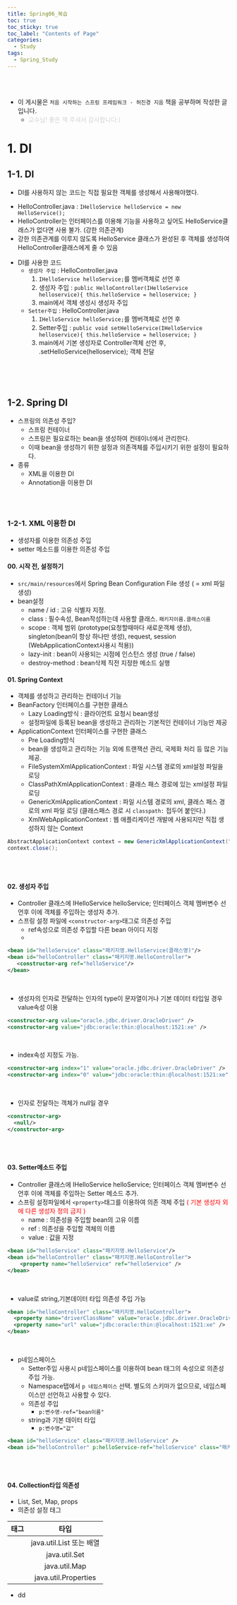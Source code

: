 ```yaml
---
title: Spring06_복습
toc: true
toc_sticky: true
toc_label: "Contents of Page"
categories:
  - Study
tags:
  - Spring_Study
---
```


<br><br>

* 이 게시물은 `처음 시작하는 스프링 프레임워크 - 허진경 지음` 책을 공부하며 작성한 글입니다.
  - <span style="color:lightgray">교수님! 좋은 책 주셔서 감사합니다:)</span>

# 1. DI 
## 1-1. DI
* DI를 사용하지 않는 코드는 직접 필요한 객체를 생성해서 사용해야했다.
 - HelloController.java : `IHelloService helloService = new HelloService();`
 - HelloController는 인터페이스를 이용해 기능을 사용하고 싶어도 HelloService클래스가 없다면 사용 불가. (강한 의존관계)
 - 강한 의존관계를 이루지 않도록 HelloService 클래스가 완성된 후 객체를 생성하여 HelloController클래스에게 줄 수 있음

* DI를 사용한 코드
  - `생성자 주입` : HelloController.java
    1. `IHelloService helloService;`를 멤버객체로 선언 후
    2. 생성자 주입 : `public HelloController(IHelloService helloservice){ this.helloService = helloservice; }`
    3. main에서 객체 생성시 생성자 주입
  - `Setter주입` : HelloController.java
    1. `IHelloService helloService;`를 멤버객체로 선언 후
    2. Setter주입 : `public void setHelloService(IHelloService helloservice){ this.helloService = helloservice; }`
    3. main에서 기본 생성자로 Controller객체 선언 후, .setHelloService(helloservice); 객체 전달

<br><br><br>

## 1-2. Spring DI
* 스프링의 의존성 주입?
  - 스프링 컨테이너
  - 스프링은 필요로하는 bean을 생성하여 컨테이너에서 관리한다.
  - 이때 bean을 생성하기 위한 설정과 의존객체를 주입시키기 위한 설정이 필요하다.
* 종류
  - XML을 이용한 DI
  - Annotation을 이용한 DI 

<br><br>

### 1-2-1. XML 이용한 DI
* 생성자를 이용한 의존성 주입
* setter 메소드를 이용한 의존성 주입

#### 00. 시작 전, 설정하기
  - `src/main/resources`에서 Spring Bean Configuration File 생성 ( = xml 파일생성)
  - bean설정
    + name / id : 고유 식별자 지정.
    + class : 필수속성, Bean작성하는데 사용할 클래스. `패키지이름.클래스이름`
    + scope : 객체 범위 (prototype(요청할때마다 새로운객체 생성), singleton(bean이 항상 하나만 생성), request, session (WebApplicationContext사용시 적용))
    + lazy-init : bean이 사용되는 시점에 인스턴스 생성 (true / false)
    + destroy-method : bean삭제 직전 지정한 메소드 실행

#### 01. Spring Context
  - 객체를 생성하고 관리하는 컨테이너 기능
  - BeanFactory 인터페이스를 구현한 클래스
    + Lazy Loading방식 : 클라이언트 요청시 bean생성
    + 설정파일에 등록된 bean을 생성하고 관리하는 기본적인 컨테이너 기능만 제공
  - ApplicationContext 인터페이스를 구현한 클래스
    + Pre Loading방식
    + bean을 생성하고 관리하는 기능 외에 트랜잭션 관리, 국제화 처리 등 많은 기능 제공. 
    + FileSystemXmlApplicationContext : 파일 시스템 경로의 xml설정 파일을 로딩
    + ClassPathXmlApplicationContext : 클래스 패스 경로에 있는 xml설정 파일 로딩
    + GenericXmlApplicationContext : 파일 시스템 경로의 xml, 클래스 패스 경로의 xml 파일 로딩 (클래스패스 경로 시 `classpath:` 접두어 붙인다.)
    + XmlWebApplicationContext : 웹 애플리케이션 개발에 사용되지만 직접 생성하지 않는 Context

```java
AbstractApplicationContext context = new GenericXmlApplicationContext("application-config.xml");
context.close();
```

<br><br>

#### 02. 생성자 주입
* Controller 클래스에 IHelloService helloService; 인터페이스 객체 멤버변수 선언후 이에 객체를 주입하는 생성자 추가.
* 스프링 설정 파일에 `<constructor-arg>`태그로 의존성 주입
  - ref속성으로 의존성 주입할 다른 bean 아이디 지정 
  - <constructor-arg ref="helloService"/>

```xml
<bean id="helloService" class="패키지명.HelloService(클래스명)"/>
<bean id="helloController" class="패키지명.HelloController">
   <constructor-arg ref="helloService"/>
</bean>
```

<br>

* 생성자의 인자로 전달하는 인자의 type이 문자열이거나 기본 데이터 타입일 경우 value속성 이용

```xml
<constructor-arg value="oracle.jdbc.driver.OracleDriver" />
<constructor-arg value="jdbc:oracle:thin:@localhost:1521:xe" />
```

<br>

* index속성 지정도 가능.

```xml
<constructor-arg index="1" value="oracle.jdbc.driver.OracleDriver" />
<constructor-arg index="0" value="jdbc:oracle:thin:@localhost:1521:xe" />
```

<br>

* 인자로 전달하는 객체가 null일 경우 

```xml
<constructor-arg>
  <null/>
</constructor-arg>
```

<br><br>

#### 03. Setter메소드 주입
* Controller 클래스에 IHelloService helloService; 인터페이스 객체 멤버변수 선언후 이에 객체를 주입하는 Setter 메소드 추가.
* 스프링 설정파일에서 `<property>`태그를 이용하여 의존 객체 주입 <span style="color:red">( 기본 생성자 외에 다른 생성자 정의 금지 )</span>
  - name : 의존성을 주입할 bean의 고유 이름
  - ref : 의존성을 주입할 객체의 이름
  - value : 값을 지정

```xml
<bean id="helloService" class="패키지명.HelloService"/>
<bean id="helloController" class="패키지명.HelloController">
    <property name="helloService" ref="helloService" />
</bean>
```

<br>

* value로 string,기본데이터 타입 의존성 주입 가능

```xml
<bean id="helloController" class="패키지명.HelloController">
  <property name="driverClassName" value="oracle.jdbc.driver.OracleDriver" />
  <property name="url" value="jdbc:oracle:thin:@localhost:1521:xe" />
</bean>
```

<br>

* p네임스페이스
  - Setter주입 사용시 p네임스페이스를 이용하여 bean 태그의 속성으로 의존성 주입 가능.
  - Namespace탭에서 `p 네임스페이스` 선택. 별도의 스키마가 없으므로, 네임스페이스만 선언하고 사용할 수 있다.
  - 의존성 주입
    + `p:변수명-ref="bean이름"`
  - string과 기본 데이터 타입
    + `p:변수명="값"`

```xml
<bean id="helloService" class="패키지명.HelloService" />
<bean id="helloController" p:helloService-ref="helloService" class="패키지명.HelloController" />
```

<br><br>

#### 04. Collection타입 의존성
* List, Set, Map, props
* 의존성 설정 태그


| 태그 | 타입 |
|:---:|:---:|
| <list> | java.util.List 또는 배열 |
| <set> | java.util.Set |
| <map> | java.util.Map |
| <props> | java.util.Properties |

  
* dd





<br><br><br><br>
